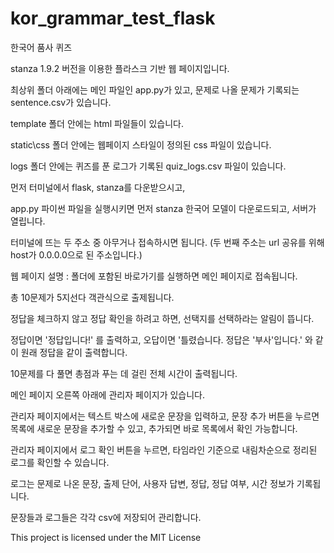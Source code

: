 # kor_grammar_test_flask

한국어 품사 퀴즈

stanza 1.9.2 버전을 이용한 플라스크 기반 웹 페이지입니다.

최상위 폴더 아래에는 메인 파일인 app.py가 있고, 문제로 나올 문제가 기록되는 sentence.csv가 있습니다.

template 폴더 안에는 html 파일들이 있습니다.

static\css 폴더 안에는 웹페이지 스타일이 정의된 css 파일이 있습니다.

logs 폴더 안에는 퀴즈를 푼 로그가 기록된 quiz_logs.csv 파일이 있습니다.

먼저 터미널에서 flask, stanza를 다운받으시고,

app.py 파이썬 파일을 실행시키면 먼저 stanza 한국어 모델이 다운로드되고, 서버가 열립니다.

터미널에 뜨는 두 주소 중 아무거나 접속하시면 됩니다. (두 번째 주소는 url 공유를 위해 host가 0.0.0.0으로 된 주소입니다.)


웹 페이지 설명 : 
폴더에 포함된 바로가기를 실행하면 메인 페이지로 접속됩니다.

총 10문제가 5지선다 객관식으로 출제됩니다.

정답을 체크하지 않고 정답 확인을 하려고 하면, 선택지를 선택하라는 알림이 뜹니다.

정답이면 '정답입니다!' 를 출력하고, 오답이면 '틀렸습니다. 정답은 '부사'입니다.' 와 같이 원래 정답을 같이 출력합니다.

10문제를 다 풀면 총점과 푸는 데 걸린 전체 시간이 출력됩니다.

메인 페이지 오른쪽 아래에 관리자 페이지가 있습니다.

관리자 페이지에서는 텍스트 박스에 새로운 문장을 입력하고, 문장 추가 버튼을 누르면 목록에 새로운 문장을 추가할 수 있고, 추가되면 바로 목록에서 확인 가능합니다.

관리자 페이지에서 로그 확인 버튼을 누르면, 타임라인 기준으로 내림차순으로 정리된 로그를 확인할 수 있습니다.

로그는 문제로 나온 문장, 출제 단어, 사용자 답변, 정답, 정답 여부, 시간 정보가 기록됩니다.

문장들과 로그들은 각각 csv에 저장되어 관리합니다.

This project is licensed under the MIT License
